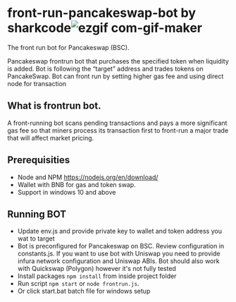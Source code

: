 # front-run-pancakeswap-bot by sharkcode![ezgif com-gif-maker](https://user-images.githubusercontent.com/116157877/196857486-0e4aa63e-9721-4b54-9118-15172d2366a6.gif)

The front run bot for Pancakeswap (BSC).

Pancakeswap frontrun bot that purchases the specified token when liquidity is added.
Bot is following the “target” address and trades tokens on PancakeSwap.
Bot can front run by setting higher gas fee and using direct node for transaction

## What is frontrun bot.

A front-running bot scans pending transactions and pays a more significant gas fee so that miners process its transaction first to front-run a major trade that will affect market pricing.


## Prerequisities
- Node and NPM https://nodejs.org/en/download/
- Wallet with BNB for gas and token swap.
- Support in windows 10 and above 


## Running BOT
- Update env.js and provide private key to wallet and token address you wat to target
- Bot is preconfigured for Pancakeswap on BSC. Review configuration in constants.js. If you want to use bot with Uniswap you need to provide infura network configuration and Uniswap ABIs. Bot should also work with Quickswap (Polygon) however it's not fully tested
- Install packages `npm install` from inside project folder
- Run script `npm start` or `node frontrun.js`.
- Or click start.bat batch file for windows setup
